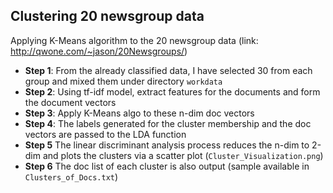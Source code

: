 ## Clustering 20 newsgroup data
Applying K-Means algorithm to the 20 newsgroup data (link: http://qwone.com/~jason/20Newsgroups/)
* **Step 1**: From the already classified data, I have selected 30 from each group and mixed them under directory `workdata`
* **Step 2**: Using tf-idf model, extract features for the documents and form the document vectors
* **Step 3**: Apply K-Means algo to these n-dim doc vectors
* **Step 4**: The labels generated for the cluster membership and the doc vectors are passed to the LDA function
* **Step 5** The linear discriminant analysis process reduces the n-dim to 2-dim and plots the clusters via a scatter plot (`Cluster_Visualization.png`)
* **Step 6** The doc list of each cluster is also output (sample available in `Clusters_of_Docs.txt`)
